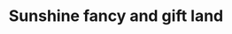 ---
title: "Sunshine fancy and gift land"
url: /pandalam/sunshine-fancy-and-gift-land/
shop: Andenken
---
